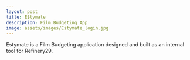```yaml
---
layout: post
title: E$tymate
description: Film Budgeting App
image: assets/images/Estymate_login.jpg
---
```


Estymate is a Film Budgeting application designed and built as an internal tool for Refinery29.
